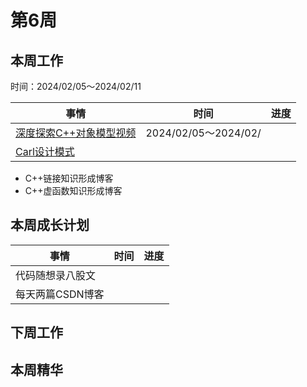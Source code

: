 # 第6周

## 本周工作

时间：2024/02/05～2024/02/11

| 事情                                                         | 时间                 | 进度 |
| ------------------------------------------------------------ | -------------------- | ---- |
| [深度探索C++对象模型视频](https://www.youtube.com/watch?v=t0qMVTzoMiA&list=PLlWS0G6qVHx96YnVEDfgUCWbmFwmbQraO&index=2) | 2024/02/05～2024/02/ |      |
| [Carl设计模式](https://kamacoder.com/designpattern.php)      |                      |      |

+ C++链接知识形成博客
+ C++虚函数知识形成博客

## 本周成长计划

| 事情             | 时间 | 进度 |
| ---------------- | ---- | ---- |
| 代码随想录八股文 |      |      |
| 每天两篇CSDN博客 |      |      |

## 下周工作

## 本周精华


